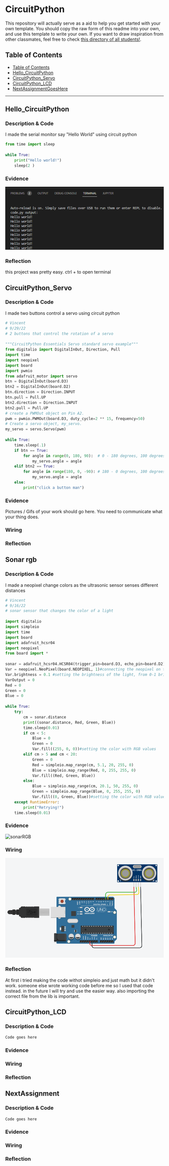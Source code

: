 # CircuitPython
This repository will actually serve as a aid to help you get started with your own template.  You should copy the raw form of this readme into your own, and use this template to write your own.  If you want to draw inspiration from other classmates, feel free to check [this directory of all students!](https://github.com/chssigma/Class_Accounts).
## Table of Contents
* [Table of Contents](#TableOfContents)
* [Hello_CircuitPython](#Hello_CircuitPython)
* [CircuitPython_Servo](#CircuitPython_Servo)
* [CircuitPython_LCD](#CircuitPython_LCD)
* [NextAssignmentGoesHere](#NextAssignment)
---

## Hello_CircuitPython

### Description & Code
I made the serial monitor say "Hello World" using circuit python

```python
from time import sleep

while True:
    print("Hello world!")
    sleep(2 )
```


### Evidence
![helloworld](https://github.com/vmanka25/CircuitPython/blob/master/documentation/HelloWorld.png?raw=true)

### Reflection
this project was pretty easy. ctrl + to open terminal


## CircuitPython_Servo

### Description & Code
I made two buttons control a servo using circuit python
```python
# Vincent
# 9/29/22
# 2 buttons that control the rotation of a servo

"""CircuitPython Essentials Servo standard servo example"""
from digitalio import DigitalInOut, Direction, Pull
import time
import neopixel
import board
import pwmio
from adafruit_motor import servo
btn = DigitalInOut(board.D3)
btn2 = DigitalInOut(board.D2)
btn.direction = Direction.INPUT
btn.pull = Pull.UP
btn2.direction = Direction.INPUT
btn2.pull = Pull.UP
# create a PWMOut object on Pin A2.
pwm = pwmio.PWMOut(board.D3, duty_cycle=2 ** 15, frequency=50)
# Create a servo object, my_servo.
my_servo = servo.Servo(pwm)

while True:
    time.sleep(.1)
    if btn == True:
        for angle in range(0, 180, 90):  # 0 - 180 degrees, 100 degrees at a time.
            my_servo.angle = angle
    elif btn2 == True:
        for angle in range(180, 0, -90): # 180 - 0 degrees, 100 degrees at a time.
            my_servo.angle = angle
    else:
        print("click a button man")
```

### Evidence

Pictures / Gifs of your work should go here.  You need to communicate what your thing does.

### Wiring

### Reflection




## Sonar rgb

### Description & Code
I made a neopixel change colors as the ultrasonic sensor senses different distances
```python
# Vincent
# 9/16/22
# sonar sensor that changes the color of a light

import digitalio
import simpleio
import time
import board
import adafruit_hcsr04
import neopixel                       
from board import *

sonar = adafruit_hcsr04.HCSR04(trigger_pin=board.D3, echo_pin=board.D2)
Var = neopixel.NeoPixel(board.NEOPIXEL, 1)#connecting the neopixel on the board to the code
Var.brightness = 0.1 #setting the brightness of the light, from 0-1 brightness
VarOutput = 0
Red = 0
Green = 0
Blue = 0

while True:
    try:
        cm = sonar.distance
        print((sonar.distance, Red, Green, Blue))
        time.sleep(0.01)
        if cm < 5:
            Blue = 0
            Green = 0
            Var.fill((255, 0, 0))#setting the color with RGB values
        elif cm > 5 and cm < 20:
            Green = 0
            Red = simpleio.map_range(cm, 5.1, 20, 255, 0)
            Blue = simpleio.map_range(Red, 0, 255, 255, 0)
            Var.fill((Red, Green, Blue))
        else:
            Blue = simpleio.map_range(cm, 20.1, 50, 255, 0)
            Green = simpleio.map_range(Blue, 0, 255, 255, 0)
            Var.fill((0, Green, Blue))#setting the color with RGB values
    except RuntimeError:
        print("Retrying!")
    time.sleep(0.01)
```

### Evidence
![sonarRGB](https://github.com/vmanka25/CircuitPython/blob/master/documentation/SonarRGB.gif?raw=true)

### Wiring
![sonar wiring](https://github.com/vmanka25/CircuitPython/blob/master/documentation/SonarRGB_wiring.png?raw=true)

### Reflection
At first i tried making the code withot simpleio and just math but it didn't work. someone else wrote working code before me so I used that code instead. in the future I will try and use the easier way. also importing the correct file from the lib is important.

## CircuitPython_LCD

### Description & Code

```python
Code goes here

```

### Evidence

### Wiring

### Reflection





## NextAssignment

### Description & Code

```python
Code goes here

```

### Evidence

### Wiring

### Reflection
